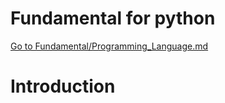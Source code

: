 # Fundamental for python
[Go to Fundamental/Programming_Language.md](../Fundamental/Programming_Language.md)

# Introduction
